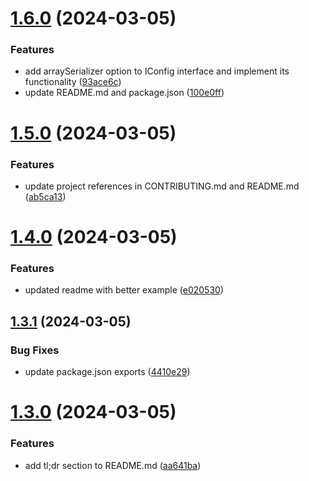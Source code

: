 # [1.6.0](https://github.com/TheNaubit/make-url/compare/v1.5.0...v1.6.0) (2024-03-05)


### Features

* add arraySerializer option to IConfig interface and implement its functionality ([93ace6c](https://github.com/TheNaubit/make-url/commit/93ace6c961e01b57227358742f9e7384f0d811c6))
* update README.md and package.json ([100e0ff](https://github.com/TheNaubit/make-url/commit/100e0ff517c73cc039865b24ec39b51d703317aa))



# [1.5.0](https://github.com/TheNaubit/make-url/compare/v1.4.0...v1.5.0) (2024-03-05)


### Features

* update project references in CONTRIBUTING.md and README.md ([ab5ca13](https://github.com/TheNaubit/make-url/commit/ab5ca13a3eefbb955a677682e8818760c65c0529))



# [1.4.0](https://github.com/TheNaubit/make-url/compare/v1.3.1...v1.4.0) (2024-03-05)


### Features

* updated readme with better example ([e020530](https://github.com/TheNaubit/make-url/commit/e020530ec3e1bebbac91bde28e5c9436b3a5c5ec))



## [1.3.1](https://github.com/TheNaubit/make-url/compare/v1.3.0...v1.3.1) (2024-03-05)


### Bug Fixes

* update package.json exports ([4410e29](https://github.com/TheNaubit/make-url/commit/4410e290460c8c2f0c36829a6cc9b250d291853b))



# [1.3.0](https://github.com/TheNaubit/make-url/compare/v1.2.0...v1.3.0) (2024-03-05)


### Features

* add tl;dr section to README.md ([aa641ba](https://github.com/TheNaubit/make-url/commit/aa641bab3cb477929d107c864fa9775c054154e2))



